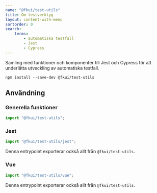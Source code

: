 ```yaml
---
name: "@fkui/test-utils"
title: Om testverktyg
layout: content-with-menu
sortorder: 0
search:
    terms:
        - automatiska testfall
        - Jest
        - Cypress
---
```


Samling med funktioner och komponenter till Jest och Cypress för att underlätta utveckling av automatiska testfall.

    npm install --save-dev @fkui/test-utils

## Användning

### Generella funktioner

```ts
import "@fkui/test-utils";
```

### Jest

```ts
import "@fkui/test-utils/jest";
```

Denna entrypoint exporterar också allt från `@fkui/test-utils`.

### Vue

```ts
import "@fkui/test-utils/vue";
```

Denna entrypoint exporterar också allt från `@fkui/test-utils`.
